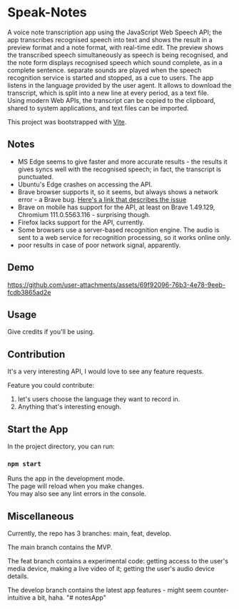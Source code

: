 # Speak-Notes

A voice note transcription app using the JavaScript Web Speech API; the app transcribes recognised speech into text and shows the result in a preview format and a note format, with real-time edit. The preview shows the transcribed speech simultaneously as speech is being recognised, and the note form displays recognised speech which sound complete, as in a complete sentence. separate sounds are played when the speech recognition service is started and stopped, as a cue to users. The app listens in the language provided by the user agent. It allows to download the transcript, which is split into a new line at every period, as a text file.\
 Using modern Web APIs, the transcript can be copied to the clipboard, shared to system applications, and text files can be imported.

This project was bootstrapped with [Vite](https://vitejs.dev).

## Notes

- MS Edge seems to give faster and more accurate results - the results it gives syncs well with the recognised speech; in fact, the transcript is punctuated.
- Ubuntu's Edge crashes on accessing the API.
- Brave browser supports it, so it seems, but always shows a network error - a Brave bug. [Here's a link that describes the issue](https://community.brave.com/t/years-of-brave-failing-google-voice-search-with-no-internet-connection-error/395749/2)
- Brave on mobile has support for the API, at least on Brave 1.49.129, Chromium 111.0.5563.116 - surprising though.
- Firefox lacks support for the API, currently.
- Some browsers use a server-based recognition engine. The audio is sent to a web service for recognition processing, so it works online only.
- poor results in case of poor network signal, apparently.

## Demo

https://github.com/user-attachments/assets/69f92096-76b3-4e78-9eeb-fcdb3865ad2e


## Usage

Give credits if you'll be using.

## Contribution

It's a very interesting API, I would love to see any feature requests.

Feature you could contribute:

1. let's users choose the language they want to record in.
2. Anything that's interesting enough.

## Start the App

In the project directory, you can run:

### `npm start`

Runs the app in the development mode.\
The page will reload when you make changes.\
You may also see any lint errors in the console.

## Miscellaneous

Currently, the repo has 3 branches: main, feat, develop.

The main branch contains the MVP.

The feat branch contains a experimental code: getting access to the user's media device, making a live video of it; getting the user's audio device details.

The develop branch contains the latest app features - might seem counter-intuitive a bit, haha.
"# notesApp" 
